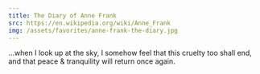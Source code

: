 ```yaml
---
title: The Diary of Anne Frank
src: https://en.wikipedia.org/wiki/Anne_Frank
img: /assets/favorites/anne-frank-the-diary.jpg
---
```


...when I look up at the sky, I somehow feel that this cruelty too shall end, and that peace & tranquility will return once again.
